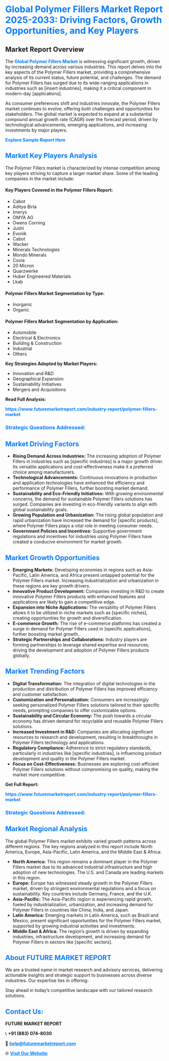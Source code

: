 <h1 style="color: #007BFF;">Global Polymer Fillers Market Report 2025-2033: Driving Factors, Growth Opportunities, and Key Players</h1>

<section id="overview">
<h2>Market Report Overview</h2>
<p>The <a href="https://www.futuremarketreport.com/industry-report/polymer-fillers-market" style="color: #007BFF; text-decoration: none;"><strong>Global Polymer Fillers Market</strong></a> is witnessing significant growth, driven by increasing demand across various industries. This report delves into the key aspects of the Polymer Fillers market, providing a comprehensive analysis of its current status, future potential, and challenges. The demand for Polymer Fillers has surged due to its wide-ranging applications in industries such as [insert industries], making it a critical component in modern-day [applications].</p>
<p>As consumer preferences shift and industries innovate, the Polymer Fillers market continues to evolve, offering both challenges and opportunities for stakeholders. The global market is expected to expand at a substantial compound annual growth rate (CAGR) over the forecast period, driven by technological advancements, emerging applications, and increasing investments by major players.</p>
</section>

<section id="overview">
<p><a href="https://www.futuremarketreport.com/request-sample/reportId=26341" style="color: #007BFF; text-decoration: none;"><strong>Explore Sample Report Here</strong></a></p>
</section>

<section id="key-players">
<h2 style="color: #007BFF;">Market Key Players Analysis</h2>
<p>The Polymer Fillers market is characterized by intense competition among key players striving to capture a larger market share. Some of the leading companies in the market include:</p>
<h4>Key Players Covered in the Polymer Fillers Report:</h4>
<ul><li>Cabot</li><li>Aditya Birla</li><li>Imerys</li><li>OMYA AG</li><li>Owens Corning</li><li>Jushi</li><li>Evonik</li><li>Cabot</li><li>Wacker</li><li>Minerals Technologies</li><li>Mondo Minerals</li><li>Covia</li><li>20 Micron</li><li>Quarzwerke</li><li>Huber Engineered Materials</li><li>Lkab</li></ul>
<h4>Polymer Fillers Market Segmentation by Type:</h4>
<ul><li>Inorganic</li><li>Organic</li></ul>

<h4>Polymer Fillers Market Segmentation by Application:</h4>
<ul><li>Automobile</li><li>Electrical &amp; Electronics</li><li>Building &amp; Construction</li><li>Industrial</li><li>Others</li></ul>
<p><strong>Key Strategies Adopted by Market Players:</strong></p>
<ul>
<li>Innovation and R&D</li>
<li>Geographical Expansion</li>
<li>Sustainability Initiatives</li>
<li>Mergers and Acquisitions</li>
</ul>
</section>

<section>
<p><strong>Read Full Analysis: </strong></p><a href="https://www.futuremarketreport.com/industry-report/polymer-fillers-market" style="color: #007BFF; text-decoration: none;"><strong>https://www.futuremarketreport.com/industry-report/polymer-fillers-market</strong></a>
<h3 style="color: #007BFF;">Strategic Questions Addressed:</h3>
</section>

<section id="driving-factors">
<h2 style="color: #007BFF;">Market Driving Factors</h2>
<ul>
<li><strong>Rising Demand Across Industries:</strong> The increasing adoption of Polymer Fillers in industries such as [specific industries] is a major growth driver. Its versatile applications and cost-effectiveness make it a preferred choice among manufacturers.</li>
<li><strong>Technological Advancements:</strong> Continuous innovations in production and application technologies have enhanced the efficiency and performance of Polymer Fillers, further boosting market demand.</li>
<li><strong>Sustainability and Eco-Friendly Initiatives:</strong> With growing environmental concerns, the demand for sustainable Polymer Fillers solutions has surged. Companies are investing in eco-friendly variants to align with global sustainability goals.</li>
<li><strong>Growing Population and Urbanization:</strong> The rising global population and rapid urbanization have increased the demand for [specific products], where Polymer Fillers plays a vital role in meeting consumer needs.</li>
<li><strong>Government Policies and Incentives:</strong> Supportive government regulations and incentives for industries using Polymer Fillers have created a conducive environment for market growth.</li>
</ul>
</section>

<section id="growth-opportunities">
<h2 style="color: #007BFF;">Market Growth Opportunities</h2>
<ul>
<li><strong>Emerging Markets:</strong> Developing economies in regions such as Asia-Pacific, Latin America, and Africa present untapped potential for the Polymer Fillers market. Increasing industrialization and urbanization in these regions are key growth drivers.</li>
<li><strong>Innovative Product Development:</strong> Companies investing in R&D to create innovative Polymer Fillers products with enhanced features and applications are likely to gain a competitive edge.</li>
<li><strong>Expansion into Niche Applications:</strong> The versatility of Polymer Fillers allows it to be utilized in niche markets such as [specific niches], creating opportunities for growth and diversification.</li>
<li><strong>E-commerce Growth:</strong> The rise of e-commerce platforms has created a surge in demand for Polymer Fillers used in [specific applications], further boosting market growth.</li>
<li><strong>Strategic Partnerships and Collaborations:</strong> Industry players are forming partnerships to leverage shared expertise and resources, driving the development and adoption of Polymer Fillers products globally.</li>
</ul>
</section>

<section id="trending-factors">
<h2 style="color: #007BFF;">Market Trending Factors</h2>
<ul>
<li><strong>Digital Transformation:</strong> The integration of digital technologies in the production and distribution of Polymer Fillers has improved efficiency and customer satisfaction.</li>
<li><strong>Customization and Personalization:</strong> Consumers are increasingly seeking personalized Polymer Fillers solutions tailored to their specific needs, prompting companies to offer customizable options.</li>
<li><strong>Sustainability and Circular Economy:</strong> The push towards a circular economy has driven demand for recyclable and reusable Polymer Fillers solutions.</li>
<li><strong>Increased Investment in R&D:</strong> Companies are allocating significant resources to research and development, resulting in breakthroughs in Polymer Fillers technology and applications.</li>
<li><strong>Regulatory Compliance:</strong> Adherence to strict regulatory standards, particularly in industries like [specific industries], is influencing product development and quality in the Polymer Fillers market.</li>
<li><strong>Focus on Cost-Effectiveness:</strong> Businesses are exploring cost-efficient Polymer Fillers solutions without compromising on quality, making the market more competitive.</li>
</ul>
</section>

<section>
<p><strong>Get Full Report: </strong></p><a href="https://www.futuremarketreport.com/industry-report/polymer-fillers-market" style="color: #007BFF; text-decoration: none;"><strong>https://www.futuremarketreport.com/industry-report/polymer-fillers-market</strong></a>
<h3 style="color: #007BFF;">Strategic Questions Addressed:</h3>
</section>


<section id="regional-analysis">
<h2 style="color: #007BFF;">Market Regional Analysis</h2>
<p>The global Polymer Fillers market exhibits varied growth patterns across different regions. The key regions analyzed in this report include North America, Europe, Asia-Pacific, Latin America, and the Middle East & Africa:</p>
<ul>
<li><strong>North America:</strong> This region remains a dominant player in the Polymer Fillers market due to its advanced industrial infrastructure and high adoption of new technologies. The U.S. and Canada are leading markets in this region.</li>
<li><strong>Europe:</strong> Europe has witnessed steady growth in the Polymer Fillers market, driven by stringent environmental regulations and a focus on sustainability. Key countries include Germany, France, and the U.K.</li>
<li><strong>Asia-Pacific:</strong> The Asia-Pacific region is experiencing rapid growth, fueled by industrialization, urbanization, and increasing demand for Polymer Fillers in countries like China, India, and Japan.</li>
<li><strong>Latin America:</strong> Emerging markets in Latin America, such as Brazil and Mexico, present significant opportunities for the Polymer Fillers market, supported by growing industrial activities and investments.</li>
<li><strong>Middle East & Africa:</strong> The region’s growth is driven by expanding industries, infrastructure development, and increasing demand for Polymer Fillers in sectors like [specific sectors].</li>
</ul>
</section>

<footer>
<h2 style="color: #007BFF;">About FUTURE MARKET REPORT</h2>
<p>We are a trusted name in market research and advisory services, delivering actionable insights and strategic support to businesses across diverse industries. Our expertise lies in offering:</p>

<p>Stay ahead in today’s competitive landscape with our tailored research solutions.</p>

<h2 style="color: #007BFF;">Contact Us:</h2>
<p><strong>FUTURE MARKET REPORT</strong></p>
<p>📞 <strong>+91 (883) 074-8030</strong></p>
<p>📧 <strong><a href="mailto:help@futuremarketreport.com" style="color: #007BFF;">help@futuremarketreport.com</a></strong></p>
<p>🌐 <strong><a href="https://www.futuremarketreport.com/" style="color: #007BFF;">Visit Our Website</a></strong></p>
</footer>